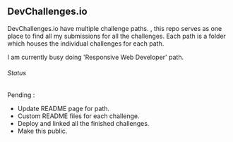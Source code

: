 ## DevChallenges.io

DevChallenges.io have multiple challenge paths. , this repo serves as one place to find all my submissions for all the challenges. 
Each path is a folder which houses the individual challenges for each path.

I am currently busy doing 'Responsive Web Developer' path.

###### Status 

Pending : 
- Update README page for path.
- Custom  README files for each challenge.
- Deploy and linked all the  finished challenges.
- Make this public. 
